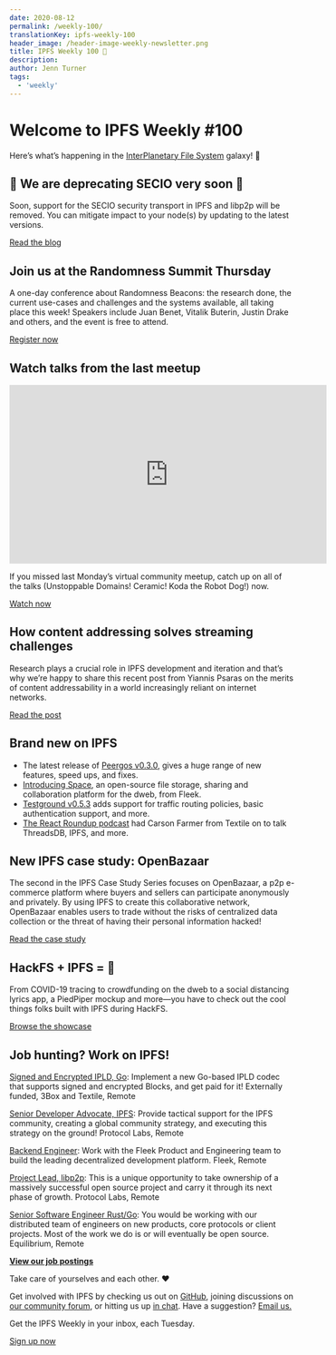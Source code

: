 ```yaml
---
date: 2020-08-12
permalink: /weekly-100/
translationKey: ipfs-weekly-100
header_image: /header-image-weekly-newsletter.png
title: IPFS Weekly 100 🎉
description:
author: Jenn Turner
tags:
  - 'weekly'
---
```


# Welcome to IPFS Weekly #100

Here’s what’s happening in the [InterPlanetary File System](https://ipfs.tech/) galaxy! 🚀

## 🚨 We are deprecating SECIO very soon 🚨

Soon, support for the SECIO security transport in IPFS and libp2p will be removed. You can mitigate impact to your node(s) by updating to the latest versions.

[Read the blog](https://blog.ipfs.tech/2020-08-07-deprecating-secio/)

## Join us at the Randomness Summit Thursday

A one-day conference about Randomness Beacons: the research done, the current use-cases and challenges and the systems available, all taking place this week! Speakers include Juan Benet, Vitalik Buterin, Justin Drake and others, and the event is free to attend.

[Register now](https://randomness2020.com/)

## Watch talks from the last meetup

<iframe width="560" height="315" src="https://www.youtube.com/embed/2Al81DPnhgI" frameborder="0" allow="accelerometer; autoplay; encrypted-media; gyroscope; picture-in-picture" allowfullscreen></iframe>

<br>

If you missed last Monday’s virtual community meetup, catch up on all of the talks (Unstoppable Domains! Ceramic! Koda the Robot Dog!) now.

[Watch now](https://www.youtube.com/watch?v=mBFYKesErvI&list=PLuhRWgmPaHtToVYaDkd6ZTwB2Lo30s1vB&index=11&t=0s)

## How content addressing solves streaming challenges

Research plays a crucial role in IPFS development and iteration and that’s why we’re happy to share this recent post from Yiannis Psaras on the merits of content addressability in a world increasingly reliant on internet networks.

[Read the post](https://research.protocol.ai/blog/2020/how-content-addressing-can-solve-streaming-challenges-as-networks-are-overloaded/)

## Brand new on IPFS

- The latest release of [Peergos v0.3.0](https://peergos.org/posts/release-v0.3.0), gives a huge range of new features, speed ups, and fixes.
- [Introducing Space](https://blog.space.storage/posts/Introducing-Space), an open-source file storage, sharing and collaboration platform for the dweb, from Fleek.
- [Testground v0.5.3](https://github.com/testground/testground/releases/tag/v0.5.3) adds support for traffic routing policies, basic authentication support, and more.
- [The React Roundup podcast](https://devchat.tv/react-round-up/rru-114-decentralized-react-threadsdb-ipfs-filecoin-with-carson-farmer/) had Carson Farmer from Textile on to talk ThreadsDB, IPFS, and more.

## New IPFS case study: OpenBazaar

The second in the IPFS Case Study Series focuses on OpenBazaar, a p2p e-commerce platform where buyers and sellers can participate anonymously and privately. By using IPFS to create this collaborative network, OpenBazaar enables users to trade without the risks of centralized data collection or the threat of having their personal information hacked!

[Read the case study](https://docs.ipfs.tech/concepts/case-study-openbazaar/#overview)

## HackFS + IPFS = 🤯

From COVID-19 tracing to crowdfunding on the dweb to a social distancing lyrics app, a PiedPiper mockup and more—you have to check out the cool things folks built with IPFS during HackFS.

[Browse the showcase](https://hack.ethglobal.co/hackfs/showcase)

## Job hunting? Work on IPFS!

[Signed and Encrypted IPLD, Go](https://www.notion.so/Signed-and-Encrypted-data-in-IPFS-e1593e90b56e44c38e165109999782ce): Implement a new Go-based IPLD codec that supports signed and encrypted Blocks, and get paid for it! Externally funded, 3Box and Textile, Remote

[Senior Developer Advocate, IPFS](https://jobs.lever.co/protocol/71c4a9b9-af90-4ce9-9dba-8b72507997bf): Provide tactical support for the IPFS community, creating a global community strategy, and executing this strategy on the ground! Protocol Labs, Remote

[Backend Engineer](https://cryptojobslist.com/jobs/backend-engineer-at-fleek-remote): Work with the Fleek Product and Engineering team to build the leading decentralized development platform. Fleek, Remote

[Project Lead, libp2p](https://jobs.lever.co/protocol/27ff3891-6e13-4aa8-b43a-734715e85a26): This is a unique opportunity to take ownership of a massively successful open source project and carry it through its next phase of growth. Protocol Labs, Remote

[Senior Software Engineer Rust/Go](https://www.notion.so/Hiring-Senior-Software-Engineer-Rust-Go-e6c94ccc261f426c80a483c7fc642412): You would be working with our distributed team of engineers on new products, core protocols or client projects. Most of the work we do is or will eventually be open source. Equilibrium, Remote

**[View our job postings](https://jobs.lever.co/protocol)**

Take care of yourselves and each other. ❤️

Get involved with IPFS by checking us out on [GitHub](https://github.com/ipfs), joining discussions on [our community forum](https://discuss.ipfs.tech/), or hitting us up [in chat](https://riot.im/app/#/room/#ipfs:matrix.org). Have a suggestion? [Email us.](mailto:newsletter@ipfs.io)

Get the IPFS Weekly in your inbox, each Tuesday.

<p><a href="https://ipfs.us4.list-manage.com/subscribe?u=25473244c7d18b897f5a1ff6b&amp;id=cad54b2230" class="button button-primary">Sign up now</a></p>

